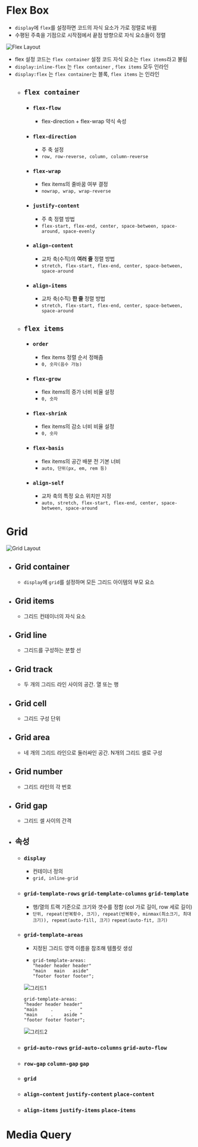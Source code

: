 # Flex Box
- `display`에 `flex`를 설정하면 코드의 자식 요소가 가로 정렬로 바뀜
- 수평된 주축을 기점으로 시작점에서 끝점 방향으로 자식 요소들이 정렬

![Flex Layout](https://velog.velcdn.com/images/front-ant/post/b98ba153-3c96-4c15-98b6-0ab1c9c63f5d/image.png)

- flex 설정 코드는 `flex container` 설정 코드 자식 요소는 `flex items`라고 불림
- `display:inline-flex` 는 `flex container` , `flex items` 모두 인라인
- `display:flex` 는 `flex container`는 블록, `flex items` 는 인라인
  - ## `flex container`
    - ### `flex-flow`
      + flex-direction + flex-wrap 약식 속성
    - ### `flex-direction`
      + 주 축 설정
      + `row, row-reverse, column, column-reverse`
    - ### `flex-wrap`
      + flex items의 줄바꿈 여부 결정
      + `nowrap, wrap, wrap-reverse`
    - ### `justify-content`
      + 주 축 정렬 방법
      + `flex-start, flex-end, center, space-between, space-around, space-evenly`
    - ### `align-content`
      + 교차 축(수직)의 **여러 줄** 정렬 방법
      + `stretch, flex-start, flex-end, center, space-between, space-around`
    - ### `align-items`
      + 교차 축(수직) **한 줄** 정렬 방법
      + `stretch, flex-start, flex-end, center, space-between, space-around`
  - ## `flex items`
    - ### `order`
      + flex items 정렬 순서 정해줌
      + `0, 숫자(음수 가능)`
    - ### `flex-grow`
      + flex items의 증가 너비 비율 설정
      + `0, 숫자`
    - ### `flex-shrink`
      + flex items의 감소 너비 비율 설정
      + `0, 숫자`
    - ### `flex-basis`
      + flex items의 공간 배분 전 기본 너비
      + `auto, 단위(px, em, rem 등)`
    - ### `align-self`
      + 교차 축의 특정 요소 위치만 지정
      + `auto, stretch, flex-start, flex-end, center, space-between, space-around`

# Grid

![Grid Layout](https://img1.daumcdn.net/thumb/R1280x0/?scode=mtistory2&fname=https%3A%2F%2Fblog.kakaocdn.net%2Fdn%2F6MyfX%2Fbtrg0pxkTXp%2FSKZAJzQO1U0GlzxB4mqeBK%2Fimg.png)

- ## Grid container
  - `display`에 `grid`를 설정하며 모든 그리드 아이템의 부모 요소
- ## Grid items
  - 그리드 컨테이너의 자식 요소
- ## Grid line
  - 그리드를 구성하는 분할 선
- ## Grid track
  - 두 개의 그리드 라인 사이의 공간. 열 또는 행
- ## Grid cell
  - 그리드 구성 단위
- ## Grid area
  - 네 개의 그리드 라인으로 둘러싸인 공간. N개의 그리드 셀로 구성
- ## Grid number
  - 그리드 라인의 각 번호
- ## Grid gap
  - 그리드 셀 사이의 간격
- ## 속성
  - ### `display`
    - 컨테이너 정의
    - `grid, inline-grid`
  - ### `grid-template-rows` `grid-template-columns` `grid-template`
    - 행/열의 트랙 기준으로 크기와 갯수를 정함 (col 가로 길이, row 세로 길이)
    - `단위, repeat(반복횟수, 크기), repeat(반복횟수, minmax(최소크기, 최대크기)), repeat(auto-fill, 크기)`
       `repeat(auto-fit, 크기)`
  - ### `grid-template-areas`
    - 지정된 그리드 영역 이름을 참조해 템플릿 생성
    - ```
      grid-template-areas:
      "header header header"
      "main   main   aside"
      "footer footer footer";
      ```
     ![그리드1](https://img1.daumcdn.net/thumb/R1280x0/?scode=mtistory2&fname=https%3A%2F%2Fblog.kakaocdn.net%2Fdn%2FbwihkI%2Fbtrg3q2IS3Z%2FTg6ZpDvnf1nZaIjgycU7z0%2Fimg.png)
      ```
      grid-template-areas:
      "header header header"
      "main     .      .   "
      "main     .    aside "
      "footer footer footer";
      ```
      ![그리드2](https://blog.kakaocdn.net/dn/yu6xp/btrg0pxkTZD/xKrnB1NB0ZAznvA2prBzFK/img.png)
  - ### `grid-auto-rows` `grid-auto-columns` `grid-auto-flow`
  - ### `row-gap` `column-gap` `gap`
  - ### `grid`
  - ### `align-content` `justify-content` `place-content`
  - ### `align-items` `justify-items` `place-items`

# Media Query

